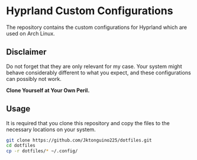 # Hyprland Custom Configurations

The repository contains the custom configurations for Hyprland which are used on Arch Linux.

## Disclaimer

Do not forget that they are only relevant for my case. Your system might behave considerably different to what you expect, and these configurations can possibly not work.

**Clone Yourself at Your Own Peril.**

## Usage

It is required that you clone this repository and copy the files to the necessary locations on your system.

```bash
git clone https://github.com/Jktonguino225/dotfiles.git
cd dotfiles
cp -r dotfiles/* ~/.config/

```
